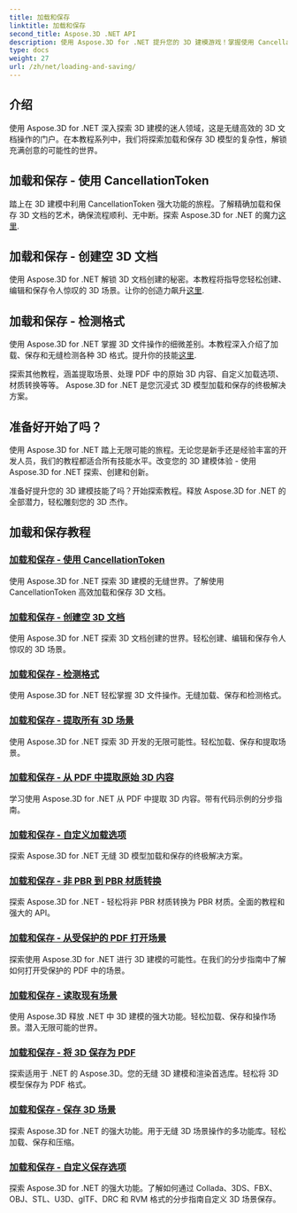 ```yaml
---
title: 加载和保存
linktitle: 加载和保存
second_title: Aspose.3D .NET API
description: 使用 Aspose.3D for .NET 提升您的 3D 建模游戏！掌握使用 CancellationToken 的高效加载和保存技术。立即探索！
type: docs
weight: 27
url: /zh/net/loading-and-saving/
---
```

## 介绍

使用 Aspose.3D for .NET 深入探索 3D 建模的迷人领域，这是无缝高效的 3D 文档操作的门户。在本教程系列中，我们将探索加载和保存 3D 模型的复杂性，解锁充满创意的可能性的世界。

## 加载和保存 - 使用 CancellationToken

踏上在 3D 建模中利用 CancellationToken 强大功能的旅程。了解精确加载和保存 3D 文档的艺术，确保流程顺利、无中断。探索 Aspose.3D for .NET 的魔力[这里](./cancellation-token/).

## 加载和保存 - 创建空 3D 文档

使用 Aspose.3D for .NET 解锁 3D 文档创建的秘密。本教程将指导您轻松创建、编辑和保存令人惊叹的 3D 场景。让你的创造力飙升[这里](./create-empty-3d-document/).

## 加载和保存 - 检测格式

使用 Aspose.3D for .NET 掌握 3D 文件操作的细微差别。本教程深入介绍了加载、保存和无缝检测各种 3D 格式。提升你的技能[这里](./detect-format/).

探索其他教程，涵盖提取场景、处理 PDF 中的原始 3D 内容、自定义加载选项、材质转换等等。 Aspose.3D for .NET 是您沉浸式 3D 模型加载和保存的终极解决方案。

## 准备好开始了吗？

使用 Aspose.3D for .NET 踏上无限可能的旅程。无论您是新手还是经验丰富的开发人员，我们的教程都适合所有技能水平。改变您的 3D 建模体验 - 使用 Aspose.3D for .NET 探索、创建和创新。

准备好提升您的 3D 建模技能了吗？开始探索教程。释放 Aspose.3D for .NET 的全部潜力，轻松雕刻您的 3D 杰作。
## 加载和保存教程
### [加载和保存 - 使用 CancellationToken](./cancellation-token/)
使用 Aspose.3D for .NET 探索 3D 建模的无缝世界。了解使用 CancellationToken 高效加载和保存 3D 文档。
### [加载和保存 - 创建空 3D 文档](./create-empty-3d-document/)
使用 Aspose.3D for .NET 探索 3D 文档创建的世界。轻松创建、编辑和保存令人惊叹的 3D 场景。
### [加载和保存 - 检测格式](./detect-format/)
使用 Aspose.3D for .NET 轻松掌握 3D 文件操作。无缝加载、保存和检测格式。
### [加载和保存 - 提取所有 3D 场景](./extract-all-3d-scenes/)
使用 Aspose.3D for .NET 探索 3D 开发的无限可能性。轻松加载、保存和提取场景。
### [加载和保存 - 从 PDF 中提取原始 3D 内容](./extract-raw-3d-contents-pdf/)
学习使用 Aspose.3D for .NET 从 PDF 中提取 3D 内容。带有代码示例的分步指南。
### [加载和保存 - 自定义加载选项](./custom-load-options/)
探索 Aspose.3D for .NET 无缝 3D 模型加载和保存的终极解决方案。
### [加载和保存 - 非 PBR 到 PBR 材质转换](./non-pbr-to-pbr-material-conversion/)
探索 Aspose.3D for .NET - 轻松将非 PBR 材质转换为 PBR 材质。全面的教程和强大的 API。
### [加载和保存 - 从受保护的 PDF 打开场景](./open-scene-protected-pdf/)
探索使用 Aspose.3D for .NET 进行 3D 建模的可能性。在我们的分步指南中了解如何打开受保护的 PDF 中的场景。
### [加载和保存 - 读取现有场景](./read-existing-scene/)
使用 Aspose.3D 释放 .NET 中 3D 建模的强大功能。轻松加载、保存和操作场景。潜入无限可能的世界。
### [加载和保存 - 将 3D 保存为 PDF](./save-3d-in-pdf/)
探索适用于 .NET 的 Aspose.3D。您的无缝 3D 建模和渲染首选库。轻松将 3D 模型保存为 PDF 格式。
### [加载和保存 - 保存 3D 场景](./save-3d-scene/)
 探索 Aspose.3D for .NET 的强大功能。用于无缝 3D 场景操作的多功能库。轻松加载、保存和压缩。
### [加载和保存 - 自定义保存选项](./custom-save-options/)
探索 Aspose.3D for .NET 的强大功能。了解如何通过 Collada、3DS、FBX、OBJ、STL、U3D、glTF、DRC 和 RVM 格式的分步指南自定义 3D 场景保存。